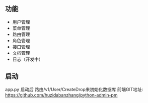 ## 功能

* 用户管理
* 菜单管理
* 路由管理
* 角色管理
* 接口管理
* 文档管理
* 日志（开发中）

## 启动
  app.py 启动后 路由/v1/User/CreateDrop来初始化数据库 
  前端GIT地址: https://github.com/huzidabanzhang/python-admin-pm
